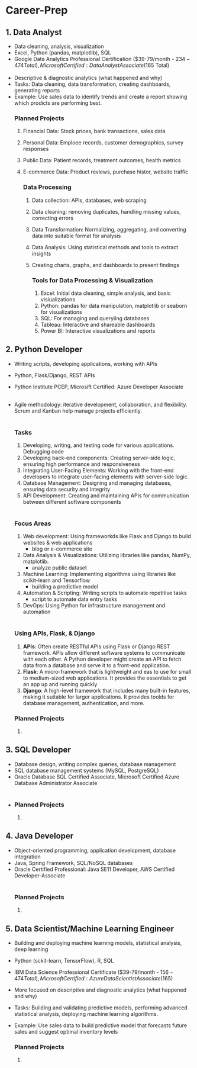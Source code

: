 # Career-Prep

## 1. Data Analyst
* Data cleaning, analysis, visualization
* Excel, Python (pandas, matplotlib), SQL
* Google Data Analytics Professional Certification ($39-79/month - $234-474 Total), Microsoft Certified: Data Analyst Associate ($165 Total)
<br><br>
* Descriptive & diagnostic analytics (what happened and why)
* Tasks: Data cleaning, data transformation, creating dashboards, generating reports
* Example: Use sales data to identify trends and create a report showing which prodicts are performing best.
  ### Planned Projects
  1. Financial Data: Stock prices, bank transactions, sales data
  3. Personal Data: Emploee records, customer demographics, survey responses
  4. Public Data: Patient records, treatment outcomes, health metrics
  5. E-commerce Data: Product reviews, purchase histor, website traffic
 
     ### Data Processing
     1. Data collection: APIs, databases, web scraping
     2. Data cleaning: removing duplicates, handling missing values, correcting errors
     3. Data Transformation: Normalizing, aggregating, and converting data into suitable format for analysis
     4. Data Analysis: Using statistical methods and tools to extract insights
     5. Creating charts, graphs, and dashboards to present findings
    
        ### Tools for Data Processing & Visualization
        1. Excel: Initial data cleaning, simple analysis, and basic visiualizations
        2. Python: pandas for data manipulation, matplotlib or seaborn for visualizations
        3. SQL: For managing and queryiing databases
        4. Tableau: Interactive and shareable dashboards
        5. Power BI: Interactive visualizations and reports
 
     
## 2. Python Developer
* Writing scripts, developing applications, working with APIs
* Python, Flask/Django, REST APIs
* Python Institute PCEP, Microsift Certified: Azure Developer Associate
<br><br>
* Agile methodology: iterative development, collaboration, and flexibility. Scrum and Kanban help manage projects efficiently.
<br><br>
  ### Tasks
  1. Developing, writing, and testing code for various applications. Debugging code
  2. Developing back-end components: Creating server-side logic, ensuring high performance and responsiveness
  3. Integrating User-Facing Elements: Working with the front-end developers to integrate user-facing elements with server-side logic.
  4. Database Management: Designing and managing databases, ensuring data security and integrity
  5. API Development: Creating and maintaining APIs for communication between different software components
 <br><br>
 
   ### Focus Areas
    1. Web development: Using frameworkds like Flask and Django to build websites & web applications
       * blog or e-commerce site
    2. Data Analysis & Visualizations: Utilizing libraries like pandas, NumPy, matplotlib.
       * analyze public dataset
    3. Machine Learning: Implementing algorithms using libraries like scikit-learn and Tensorflow
       * building a predictive model
    4. Automation & Scripting: Writing scripts to automate repetitive tasks
       * script to automate data entry tasks
    5. DevOps: Using Python for infrastructure management and automation
  <br><br>

    ### Using APIs, Flask, & Django
    1. __APIs__: Often create RESTful APIs using Flask or Django REST framework. APIs allow different software systems to communicate with each other. A Python developer might create an API to fetch data from a database and serve it to a front-end application.
    2. __Flask__: A micro-framework that is lightweight and eas to  use for small to medium-sized web applications. It provides the essentials to get an app up and running quickly
    3. __Django__: A high-level framework that includes many built-in features, making it suitable for larger applications. It provides toolds for database management, authentication, and more.
  
    
    ### Planned Projects
    1. 

## 3. SQL Developer
* Database design, writing complex queries, database management
* SQL database management systems (MySQL, PostgreSQL)
* Oracle Database SQL Certified Associate, Microsoft Certified Azure Database Administrator Associate
<br><br>
* 
  ### Planned Projects
  1. 

## 4. Java Developer
* Object-oriented programming, application development, database integration
* Java, Spring Framework, SQL/NoSQL databases
* Oracle Certified Professional: Java SE11 Developer, AWS Certified Developer-Associate
<br><br>
  ### Planned Projects
  1. 

## 5. Data Scientist/Machine Learning Engineer
* Building and deploying machine learning models, statistical analysis, deep learning
* Python (sckit-learn, TensorFlow), R, SQL
* IBM Data Science Professional Certificate ($39-79/month - $156-474 Total), Microsoft Certified: Azure Data Scientist Associate ($165)

* More focused on descriptive and diagnostic analytics (what happened and why)
* Tasks: Building and validating predictive models, performing advanced statistical analysis, deploying machine learning algorithms.
* Example: Use sales data to build predictive model that forecasts future sales and suggest optimal inventory levels
  ### Planned Projects
  1. 
